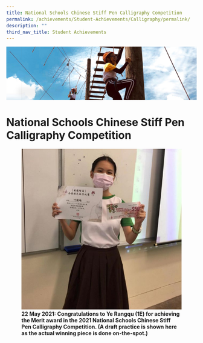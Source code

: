 ```yaml
---
title: National Schools Chinese Stiff Pen Calligraphy Competition
permalink: /achievements/Student-Achievements/Calligraphy/permalink/
description: ""
third_nav_title: Student Achievements
---
```

![](/images/achievements.jpg)

National Schools Chinese Stiff Pen Calligraphy Competition
==========================================================


<figure>

<img src="/images/2021%20National%20Schools%20Chinese%20Stiff%20Pen%20Calligraphy%20Competition%201.jpg">

<figcaption> <strong> 22 May 2021: Congratulations to Ye Rangqu (1E) for achieving the Merit award in the 2021 National Schools Chinese Stiff Pen Calligraphy Competition. (A draft practice is shown here as the actual winning piece is done on-the-spot.) </strong> </figcaption>

</figure>

